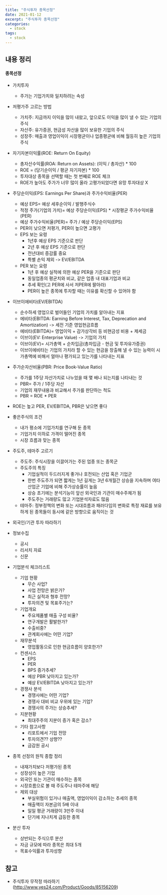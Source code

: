```yaml
---
title: "주식투자 종목선정"
date: 2021-01-12
excerpt: "주식투자 종목선정"
categories:
  - stock
tags:
  - stock
---
```


## 내용 정리

#### 종목선정

- 가치투자
  - 주가는 기업가치와 일치하려는 속성
- 저평가주 고르는 방법
  - 가치주: 지금까지 이익을 많이 내왔고, 앞으로도 이익을 많이 낼 수 있는 기업의 주식
  - 자산주: 유가증권, 현금성 자산을 많이 보유한 기업의 주식
  - 성장주: 매출과 영업이익이 시장평균이나 업종평균에 비해 월등히 높은 기업의 주식
- 자기자본이익률(ROE: Return On Equity)
  - 총자산수익률(ROA: Return on Assets): (이익 / 총자산) * 100
  - ROE = (당기순이익 / 평균 자기자본) * 100
  - 투자대상 종목을 선택할 때는 첫 번쨰로 ROE 체크
  - ROE가 높아도 주가가 너무 많이 올라 고평가되었다면 유망 투자대상 X
- 주당순이익(EPS: Earnings Per Share)과 주가수익비율(PER)
  - 예상 EPS= 예상 세후순이익 / 발행주식수
  - 적정 주가(기업의 가치)= 예상 주당순이익(EPS) * 시장평균 주가수익비율(PER)
  - 예상 주가수익비율(PER)= 주가 / 예상 주당순이익(EPS)
  - PER이 낮으면 저평가, PER이 높으면 고평가
  - EPS 보는 요령
    - 1년후 예상  EPS 기준으로 판단
    - 2년 후 예상 EPS 기준으로 판단
    - 전년대비 증감률 중요
    - 특별 손익 제외 -> EV/EBITDA
  - PER 보는 요령
    - 1년 후 예상 실적에 의한 예상 PER을 기준으로 판단
    - 동일업종의 평균치와 비교, 같은 업종 내 대표기업과 비교
    - 추세 확인(고 PER에 사서 저PER에 팔아라)
    - PER이 높은 종목에 투자할 때는 이유를 확신할 수 있어야 함
- 이브이에비타(EV/EBITDA)
  - 순수하세 영업으로 벌어들인 기업의 가치를 알아내는 지표
  - 에비타(EBITDA: Earning Before Interest, Tax, Deprecation and Amortization) -> 세전 기준 영업현금흐름
  - 에비타(EBITDA)= 영업이익 + 감가상각비 등 비현금성 비용 + 제세금
  - 이브이(EV: Enterprise Value) -> 기업의 가치
  - 이브이(EV)= 시가총액 + 순차입금(총차입금 - 현금 및 투자유가증권)
  - 이브이에비타는 기업의 가치라 할 수 있는 현금을 창출해 낼 수 있는 능력이 시가총액에 비해서 얼마나 평가되고 있는가를 나타내는 지표
- 주가순자산비율(PBR: Price Book-Value Ratio)
  - 주가를 1주당 자산가치로 나누었을 때 몇 배나 되는지를 나타내는 것
  - PBR= 주가 / 1주당 자산
  - 기업의 재무내용과 비교해서 주가를 판단하는 척도
  - PBR = ROE * PER
- ROE는 높고 PER, EV/EBITDA, PBR은 낮으면 좋다

- 좋은주식의 조건
  - 내가 평소에 기업가치를 연구해 둔 종목
  - 기업가치 이하로 가격이 떨어진 종목
  - 시장 흐름과 맞는 종목
- 주도주, 테마주 고르기
  - 주도주: 주식시장을 이끌어가는 주된 업종 또는 종목군
  - 주도주의 특징
    - 기업실적이 두드러지게 좋거나 호전되는 산업 혹은 기업군
    - 한번 주도주가 되면 짧게는 1년 길게는 3년 6개월간 상승을 지속하며 여타 산업군 기업에 비해 주가상승률이 높음
    - 상승 초기에는 분석기능이 앞선 외국인과 기관이 매수주체가 됨
    - 주도주는 거래량도 많고 기업분석자료도 많음
  - 테마주: 정부정책의 변화 또는 시대흐름과 패러다임의 변화로 특정 재료를 보유하게 된 종목들이 동시에 같은 방향으로 움직이는  것
- 외국인/기관 투자 따라하기
- 정보수집
  - 공시
  - 리서치 자료
  - 신문
- 기업분석 체크리스트
  - 기업 현황
    - 무슨 사업?	
    - 사업 전망은 밝은가?
    - 최근 실적과 형후 전망?
    - 투자의견 및 목표주가는?
  - 기업개요
    - 주요제품별 매출 구성 비율?
    - 연구개발은 활발한가?
    - 수출비중?
    - 관계회사에는 어떤 기업?
  - 재무분석
    - 영업활동으로 인한 현금흐름이 양호한가?
  - 컨센시스
    - EPS
    - PER
    - BPS 증가추세?
    - 예상 PBR 낮아지고 있는가?
    - 예상 EV/EBITDA 낮아지고 있는가?
  - 경쟁사 분석
    - 경쟁사에는 어떤 기업?
    - 경쟁사 대비 비교 우위에 있는 기업?
    - 경쟁사의 주가는 상승추세?
  - 지분현황
    - 최대주주의 지분이 증가 혹은 감소?
  - 기타 참고사항
    - 리포트에서 기업 전망
    - 투자의견?? 상향??
    - 금감원 공시
- 종목 선정의 원칙 종합 정리
  - 내재가치보다 저평가된 종목
  - 성장성이 높은 기업
  - 외국인 또는 기관이 매수하는 종목
  - 시장흐름으로 볼 때 주도주나 테마주에 해당
  - 제외 대상
    - 부실위험이 있거나 매출액, 영업이익이 감소하는 추세의 종목
    - 매출액이 자본금의 5배 이내
    - 일일 평균 거래량이 3만주 이내
    - 단기에 지나치게 급등한 종목
- 분산 투자
  - 상반되는 주식으루 분산
  - 자금 규모에 따라 종목은 최대 5개
  - 목표수익률과 투자성향


## 참고

- 주식투자 무작정 따라하기(http://www.yes24.com/Product/Goods/85156209)

